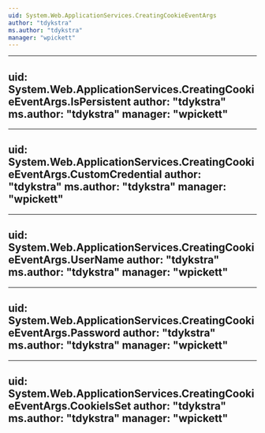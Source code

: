 ```yaml
---
uid: System.Web.ApplicationServices.CreatingCookieEventArgs
author: "tdykstra"
ms.author: "tdykstra"
manager: "wpickett"
---
```


---
uid: System.Web.ApplicationServices.CreatingCookieEventArgs.IsPersistent
author: "tdykstra"
ms.author: "tdykstra"
manager: "wpickett"
---

---
uid: System.Web.ApplicationServices.CreatingCookieEventArgs.CustomCredential
author: "tdykstra"
ms.author: "tdykstra"
manager: "wpickett"
---

---
uid: System.Web.ApplicationServices.CreatingCookieEventArgs.UserName
author: "tdykstra"
ms.author: "tdykstra"
manager: "wpickett"
---

---
uid: System.Web.ApplicationServices.CreatingCookieEventArgs.Password
author: "tdykstra"
ms.author: "tdykstra"
manager: "wpickett"
---

---
uid: System.Web.ApplicationServices.CreatingCookieEventArgs.CookieIsSet
author: "tdykstra"
ms.author: "tdykstra"
manager: "wpickett"
---
